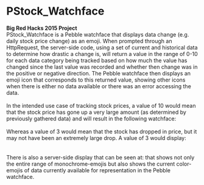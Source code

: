 <h1>PStock_Watchface</h1>
<strong>Big Red Hacks 2015 Project</strong>
<br/>
PStock_Watchface is a Pebble watchface that displays data change (e.g. daily stock price change) as an emoji. When prompted through an HttpRequest, the server-side code, using a set of current and historical data to determine how drastic a change is, will return a value in the range of 0-10 for each data category being tracked based on how much the value has changed since the last value was recorded and whether then change was in the positive or negative direction. The Pebble watchface then displays an emoji icon that corresponds to this returned value, showing other icons when there is either no data available or there was an error accessing the data.<br/>
<br/>
In the intended use case of tracking stock prices, a value of 10 would mean that the stock price has gone up a very large amount (as determined by previously gathered data) and will result in the following watchface:</br>
<https://raw.githubusercontent.com/bpolinsky/PStock_Watchface/master/screenshots/10_value.jpg>
<br/>
Whereas a value of 3 would mean that the stock has dropped in price, but it may not have been an extremely large drop. A value of 3 would display:<br/>
<https://raw.githubusercontent.com/bpolinsky/PStock_Watchface/master/stockemoji/3.png><br/>
</br>
There is also a server-side display that can be seen at: <http://spring.rutgers.edu:8080/pstockwatchface/> that shows not only the entire range of monochrome-emojis but also shows the current color-emojis of data currently available for representation in the Pebble watchface.